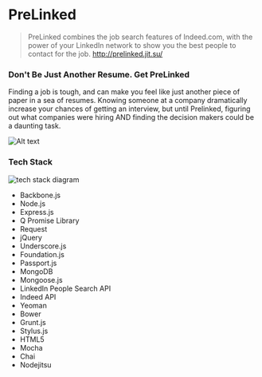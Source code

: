 PreLinked
=========

> PreLinked combines the job search features of Indeed.com, with the power of your LinkedIn network to show you the best people to contact for the job. http://prelinked.jit.su/

### Don't Be Just Another Resume. Get PreLinked

Finding a job is tough, and can make you feel like just another piece of paper in a sea of resumes. 
Knowing someone at a company dramatically increase your chances of getting an interview, but until Prelinked, figuring
out what companies were hiring AND finding the decision makers could be a daunting task. 

![Alt text](http://i.imgur.com/QjrXRTM.png)


### Tech Stack
![tech stack diagram](http://i.imgur.com/N2WBpWj.png)

- Backbone.js
- Node.js
- Express.js
- Q Promise Library
- Request
- jQuery
- Underscore.js
- Foundation.js
- Passport.js
- MongoDB
- Mongoose.js
- LinkedIn People Search API
- Indeed API
- Yeoman
- Bower
- Grunt.js
- Stylus.js
- HTML5
- Mocha
- Chai
- Nodejitsu

